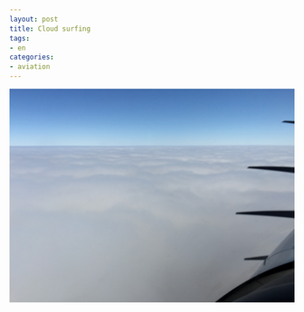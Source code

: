 ```yaml
---
layout: post
title: Cloud surfing
tags:
- en
categories:
- aviation
---
```

![Cloud surfing](/img/posts/IMG_0422.JPG)
